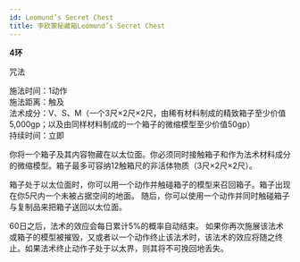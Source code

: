 ```yaml
---
id: Leomund’s Secret Chest
title: 李欧蒙秘藏箱Leomund’s Secret Chest
---
```


**4环**

咒法

施法时间：1动作  
施法距离：触及  
法术成分：V、S、M（一个3尺×2尺×2尺，由稀有材料制成的精致箱子至少价值5,000gp；以及由同样材料制成的一个箱子的微缩模型至少价值50gp）  
持续时间：立即  


你将一个箱子及其内容物藏在以太位面。你必须同时接触箱子和作为法术材料成分的微缩模型。箱子最多可容纳12触箱尺的非活体物质（3尺×2尺×2尺）。


箱子处于以太位面时，你可以用一个动作并触碰箱子的模型来召回箱子。箱子出现在你5尺内一个未被占据空间的地面。
随后，你可以使用一个动作并同时触碰箱子与复制品来把箱子送回以太位面。


60日之后，法术的效应会每日累计5%的概率自动结束。
如果你再次施展该法术或箱子的模型被摧毁，又或者以一个动作终止该法术时，该法术的效应将随之终止。如果法术终止动作子处于以太界，则其将不可挽回地丢失。
